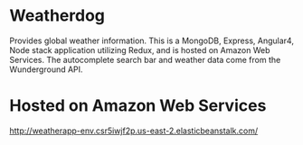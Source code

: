 # Weatherdog

Provides global weather information. This is a MongoDB, Express, Angular4, Node stack application utilizing Redux, and is hosted on Amazon Web Services. The autocomplete search bar and weather data come from the Wunderground API.

# Hosted on Amazon Web Services
http://weatherapp-env.csr5iwjf2p.us-east-2.elasticbeanstalk.com/
